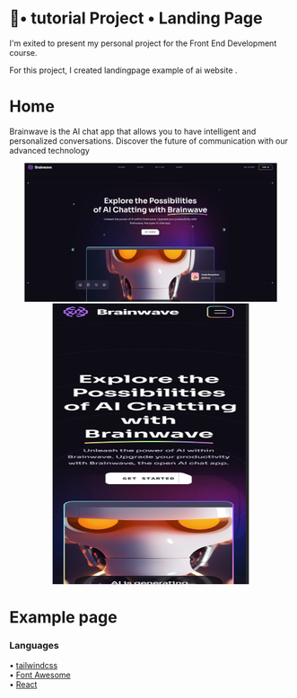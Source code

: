 <h1 align="left">🚀• tutorial  Project • Landing Page</h1>
<!-- <h3 align="left">Hello 👋, I'm Rick !<br> -->
 I'm exited to present my personal project for the Front End Development course.</h3>
<p align="left">For this project, I created landingpage example of ai website .</h3>
<!-- <h3 align="center">https://eco-vision.netlify.app/</h3> -->

# Home

Brainwave is the AI chat app that allows you to have intelligent and personalized conversations. Discover the future of communication with our advanced technology

<p align="center">
  
  <img src="public/preview1.png" alt="Size Limit CLI" width="450">
  <img src="public/preview2.png" alt="Size Limit CLI" width="350" style="height:500px;">
</p>

# Example page

### Languages

• [tailwindcss](https://tailwindcss.com)<br>
• [Font Awesome](https://fontawesome.com)<br>
• [React](https://react.dev)<br>
